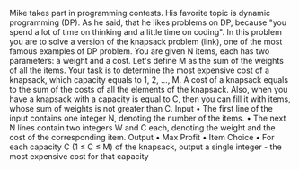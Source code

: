 Mike takes part in programming contests. His favorite topic is dynamic programming
(DP). As he said, that he likes problems on DP, because "you spend a lot of time on
thinking and a little time on coding". In this problem you are to solve a version of the
knapsack problem (link), one of the most famous examples of DP problem. You are
given N items, each has two parameters: a weight and a cost. Let's define M as the sum
of the weights of all the items. Your task is to determine the most expensive cost
of a knapsack, which capacity equals to 1, 2, ..., M. A cost of a knapsack equals to the
sum of the costs of all the elements of the knapsack. Also, when you have a knapsack
with a capacity is equal to C, then you can fill it with items, whose sum of weights is not
greater than C.
Input
• The first line of the input contains one integer N, denoting the number of the items.
• The next N lines contain two integers W and C each, denoting the weight and the cost of
the corresponding item.
Output
• Max Profit 
• Item Choice
• For each capacity C (1 ≤ C ≤ M) of the knapsack, output a single integer - the most
expensive cost for that capacity 
